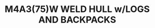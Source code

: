 ---
layout: product
title: "M4A3(75)W WELD HULL w/LOGS AND BACKPACKS"
price: "7000" 
desc: "Maketa"
img_path: "/assets/img/DRA9156.webp"
brand: "Dragon"
available: false
special_offer: false
new: false
soon: false
cat: "010000"
subcat: "010600"
subsubcat: "0N/A"
sifra: "DRA9156"
popular: false
spec: false
---